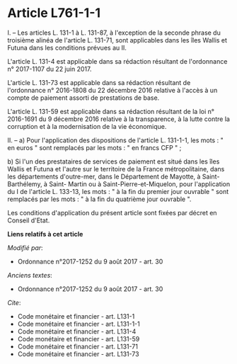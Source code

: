 # Article L761-1-1

I. – Les articles L. 131-1 à L. 131-87, à l'exception de la seconde phrase du troisième alinéa de l'article L. 131-71, sont
applicables dans les îles Wallis et Futuna dans les conditions prévues au II.

L'article L. 131-4 est applicable dans sa rédaction résultant de l'ordonnance n° 2017-1107 du 22 juin 2017.

L'article L. 131-73 est applicable dans sa rédaction résultant de l'ordonnance n° 2016-1808 du 22 décembre 2016 relative à
l'accès à un compte de paiement assorti de prestations de base.

L'article L. 131-59 est applicable dans sa rédaction résultant de la loi n° 2016-1691 du 9 décembre 2016 relative à la
transparence, à la lutte contre la corruption et à la modernisation de la vie économique.

II. – a) Pour l'application des dispositions de l'article L. 131-1-1, les mots : " en euros " sont remplacés par les mots : "
en francs CFP " ;

b) Si l'un des prestataires de services de paiement est situé dans les îles Wallis et Futuna et l'autre sur le territoire de
la France métropolitaine, dans les départements d'outre-mer, dans le Département de Mayotte, à Saint-Barthélemy, à Saint-
Martin ou à Saint-Pierre-et-Miquelon, pour l'application du I de l'article L. 133-13, les mots : " à la fin du premier jour
ouvrable " sont remplacés par les mots : " à la fin du quatrième jour ouvrable ".

Les conditions d'application du présent article sont fixées par décret en Conseil d'Etat.

**Liens relatifs à cet article**

_Modifié par_:

  - Ordonnance n°2017-1252 du 9 août 2017 - art. 30

_Anciens textes_:

  - Ordonnance n°2017-1252 du 9 août 2017 - art. 30

_Cite_:

  - Code monétaire et financier - art. L131-1
  - Code monétaire et financier - art. L131-1-1
  - Code monétaire et financier - art. L131-4
  - Code monétaire et financier - art. L131-59
  - Code monétaire et financier - art. L131-71
  - Code monétaire et financier - art. L131-73
